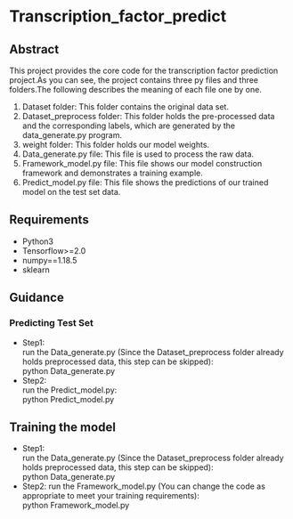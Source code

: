 # Transcription_factor_predict
## Abstract
This project provides the core code for the transcription factor prediction project.As you can see, the project contains three py files and three folders.The following describes the meaning of each file one by one.  
1. Dataset folder: This folder contains the original data set.  
2. Dataset_preprocess folder: This folder holds the pre-processed data and the corresponding labels, which are generated by the data_generate.py program.  
3. weight folder: This folder holds our model weights.    
4. Data_generate.py file: This file is used to process the raw data.  
5. Framework_model.py file: This file shows our model construction framework and demonstrates a training example.  
6. Predict_model.py file: This file shows the predictions of our trained model on the test set data.  

## Requirements
* Python3
* Tensorflow>=2.0
* numpy==1.18.5
* sklearn

## Guidance
### Predicting Test Set  
* Step1:  
run the Data_generate.py (Since the Dataset_preprocess folder already holds preprocessed data, this step can be skipped):  
python Data_generate.py  
* Step2:  
run the Predict_model.py:  
python Predict_model.py  

## Training the model
* Step1:  
run the Data_generate.py (Since the Dataset_preprocess folder already holds preprocessed data, this step can be skipped):  
python Data_generate.py  
* Step2:
run the Framework_model.py (You can change the code as appropriate to meet your training requirements):  
python Framework_model.py  
